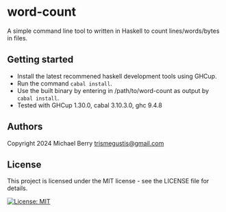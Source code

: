 # word-count

A simple command line tool to written in Haskell to count lines/words/bytes in files.

## Getting started

- Install the latest recommened haskell development tools using GHCup.
- Run the command `cabal install`.
- Use the built binary by entering in /path/to/word-count as output by `cabal install`.
- Tested with GHCup 1.30.0, cabal 3.10.3.0, ghc 9.4.8

## Authors

Copyright 2024 Michael Berry <trismegustis@gmail.com>

## License

This project is licensed under the MIT license - see the LICENSE file for details.

[![License: MIT](https://img.shields.io/badge/License-MIT-yellow.svg)](https://opensource.org/licenses/MIT)
